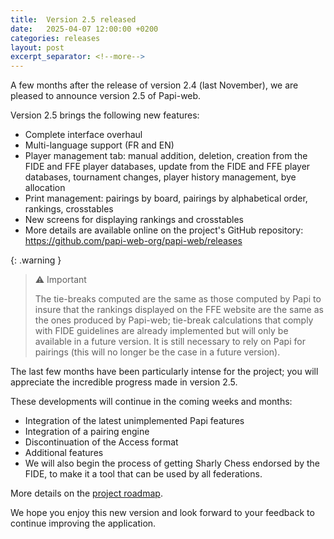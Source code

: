 ```yaml
---
title:  Version 2.5 released
date:   2025-04-07 12:00:00 +0200
categories: releases
layout: post
excerpt_separator: <!--more-->
---
```


A few months after the release of version 2.4 (last November), we are pleased to announce version 2.5 of Papi-web.

Version 2.5 brings the following new features:

* Complete interface overhaul
* Multi-language support (FR and EN)
* Player management tab: manual addition, deletion, creation from the FIDE and FFE player databases, update from the FIDE and FFE player databases, tournament changes, player history management, bye allocation
* Print management: pairings by board, pairings by alphabetical order, rankings, crosstables
* New screens for displaying rankings and crosstables
* More details are available online on the project's GitHub repository: https://github.com/papi-web-org/papi-web/releases
 <!--more-->

{: .warning }
> ⚠️ Important
>
> The tie-breaks computed are the same as those computed by Papi to insure that the rankings displayed on the FFE website are the same as the ones produced by Papi-web; tie-break calculations that comply with FIDE guidelines are already implemented but will only be available in a future version.
> It is still necessary to rely on Papi for pairings (this will no longer be the case in a future version).

The last few months have been particularly intense for the project; you will appreciate the incredible progress made in version 2.5.

These developments will continue in the coming weeks and months:

* Integration of the latest unimplemented Papi features
* Integration of a pairing engine
* Discontinuation of the Access format
* Additional features
* We will also begin the process of getting Sharly Chess endorsed by the FIDE, to make it a tool that can be used by all federations.

More details on the [project roadmap](https://github.com/papi-web-org/papi-web/blob/dev/docs/02-roadmap.md).

We hope you enjoy this new version and look forward to your feedback to continue improving the application.
